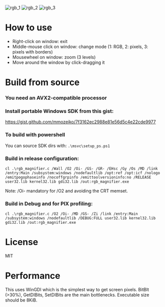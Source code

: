 
![rgb_1](https://github.com/user-attachments/assets/b7053d2f-fbc5-43e3-a1fd-53218c15f885)
![rgb_2](https://github.com/user-attachments/assets/abce58f1-e991-4ff8-b2e5-4529c71ef7c4)
![rgb_3](https://github.com/user-attachments/assets/5ef246be-f3a6-445e-a4f7-d8fde36df03f)

# How to use

- Right-click on window: exit
- Middle-mouse click on window: change mode (1: RGB, 2: pixels, 3: pixels with borders)
- Mousewheel on window: zoom (3 levels)
- Move around the window by click-dragging it

# Build from source

### You need an AVX2-compatible processor

### Install portable Windows SDK from this gist:
https://gist.github.com/mmozeiko/7f3162ec2988e81e56d5c4e22cde9977

### To build with powershell
You can source SDK dirs with:
`.\msvc\setup_ps.ps1`

### Build in release configuration:
`cl .\rgb_magnifier.c /Wall /O2 /Oi- /GS- /GR- /EHsc /Gy /Os /MD /link /entry:Main /subsystem:windows /nodefaultlib /opt:ref /opt:icf /nologo /emitpogophaseinfo /nocoffgrpinfo /emittoolversioninfo:no /RELEASE user32.lib kernel32.lib gdi32.lib /out:rgb_magnifier.exe`

Note: /Oi- mandatory for /O2 and avoiding the CRT memset.

### Build in Debug and for PIX profiling:
`cl .\rgb_magnifier.c /O2 /Oi- /MD /GS- /Zi /link /entry:Main /subsystem:windows /nodefaultlib /DEBUG:FULL user32.lib kernel32.lib gdi32.lib /out:rgb_magnifier.exe`

# License

MIT

# Performance

This uses WinGDI which is the simplest way to get screen pixels.
BitBlt (>30%), GetDIBits, SetDIBits are the main bottlenecks.
Executable size should be 8KiB.
